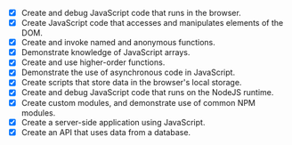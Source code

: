 - [x] Create and debug JavaScript code that runs in the browser.
- [x] Create JavaScript code that accesses and manipulates elements of the DOM.
- [x] Create and invoke named and anonymous functions.
- [x] Demonstrate knowledge of JavaScript arrays.
- [x] Create and use higher-order functions.
- [x] Demonstrate the use of asynchronous code in JavaScript.
- [x] Create scripts that store data in the browser's local storage.
- [x] Create and debug JavaScript code that runs on the NodeJS runtime.
- [x] Create custom modules, and demonstrate use of common NPM modules.
- [x] Create a server-side application using JavaScript.
- [x] Create an API that uses data from a database.
